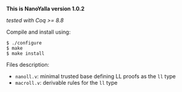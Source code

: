 **This is NanoYalla version 1.0.2**

*tested with Coq >= 8.8*

Compile and install using:

    $ ./configure
    $ make
    $ make install

Files description:

  * `nanoll.v`: minimal trusted base defining LL proofs as the `ll` type
  * `macroll.v`: derivable rules for the `ll` type